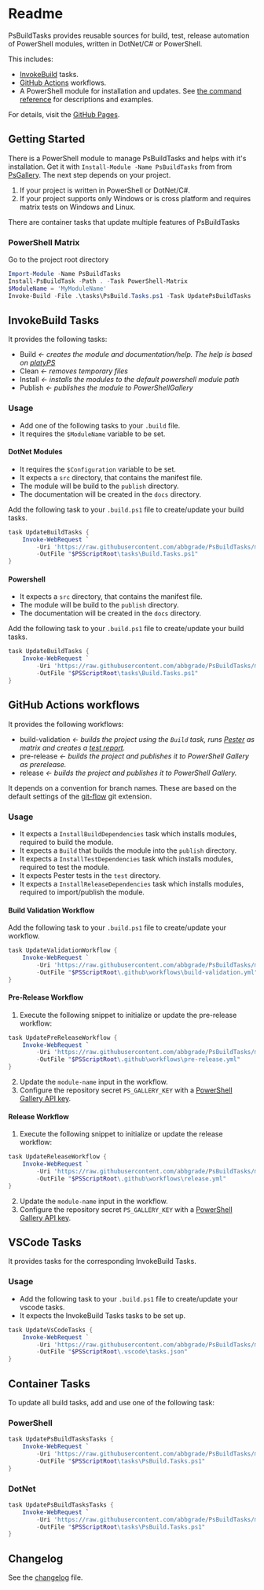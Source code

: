 # Readme

PsBuildTasks provides reusable sources for build, test, release automation of PowerShell modules, written in DotNet/C# or PowerShell.

This includes:

- [InvokeBuild](https://github.com/nightroman/Invoke-Build) tasks.
- [GitHub Actions](https://docs.github.com/en/actions) workflows.
- A PowerShell module for installation and updates. See [the command reference](./docs/) for descriptions and examples.

For details, visit the [GitHub Pages](https://abbgrade.github.io/PsBuildTasks/).

## Getting Started

There is a PowerShell module to manage PsBuildTasks and helps with it's installation.
Get it with `Install-Module -Name PsBuildTasks` from from [PsGallery](https://www.powershellgallery.com/packages/PsBuildTasks).
The next step depends on your project.

1. If your project is written in PowerShell or DotNet/C#.
2. If your project supports only Windows or is cross platform and requires matrix tests on Windows and Linux.

There are container tasks that update multiple features of PsBuildTasks

### PowerShell Matrix

Go to the project root directory

```powershell
Import-Module -Name PsBuildTasks
Install-PsBuildTask -Path . -Task PowerShell-Matrix
$ModuleName = 'MyModuleName'
Invoke-Build -File .\tasks\PsBuild.Tasks.ps1 -Task UpdatePsBuildTasks
```

## InvokeBuild Tasks

It provides the following tasks:

- Build *<- creates the module and documentation/help. The help is based on [platyPS](https://github.com/PowerShell/platyPS)*
- Clean *<- removes temporary files*
- Install *<- installs the modules to the default powershell module path*
- Publish *<- publishes the module to PowerShellGallery*

### Usage

- Add one of the following tasks to your `.build` file.
- It requires the `$ModuleName` variable to be set.

#### DotNet Modules

- It requires the `$Configuration` variable to be set.
- It expects a `src` directory, that contains the manifest file.
- The module will be build to the `publish` directory.
- The documentation will be created in the `docs` directory.

Add the following task to your `.build.ps1` file to create/update your build tasks.

```powershell
task UpdateBuildTasks {
    Invoke-WebRequest `
        -Uri 'https://raw.githubusercontent.com/abbgrade/PsBuildTasks/main/DotNet/Build.Tasks.ps1' `
        -OutFile "$PSScriptRoot\tasks\Build.Tasks.ps1"
}
```

#### Powershell

- It expects a `src` directory, that contains the manifest file.
- The module will be build to the `publish` directory.
- The documentation will be created in the `docs` directory.

Add the following task to your `.build.ps1` file to create/update your build tasks.

```powershell
task UpdateBuildTasks {
    Invoke-WebRequest `
        -Uri 'https://raw.githubusercontent.com/abbgrade/PsBuildTasks/main/Powershell/Build.Tasks.ps1' `
        -OutFile "$PSScriptRoot\tasks\Build.Tasks.ps1"
}
```

## GitHub Actions workflows

It provides the following workflows:

- build-validation *<- builds the project using the `Build` task, runs [Pester](https://github.com/pester/Pester) as matrix and creates a [test report](https://github.com/zyborg/pester-tests-report).*
- pre-release *<- builds the project and publishes it to PowerShell Gallery as prerelease.*
- release *<- builds the project and publishes it to PowerShell Gallery.*

It depends on a convention for branch names. These are based on the default settings of the [git-flow](https://github.com/nvie/gitflow) git extension.

### Usage

- It expects a `InstallBuildDependencies` task which installs modules, required to build the module.
- It expects a `Build` that builds the module into the `publish` directory.
- It expects a `InstallTestDependencies` task which installs modules, required to test the module.
- It expects Pester tests in the `test` directory.
- It expects a `InstallReleaseDependencies` task which installs modules, required to import/publish the module.

#### Build Validation Workflow

Add the following task to your `.build.ps1` file to create/update your workflow.

```powershell
task UpdateValidationWorkflow {
    Invoke-WebRequest `
        -Uri 'https://raw.githubusercontent.com/abbgrade/PsBuildTasks/main/GitHub/build-validation-matrix.yml' `
        -OutFile "$PSScriptRoot\.github\workflows\build-validation.yml"
}
```

#### Pre-Release  Workflow

1. Execute the following snippet to initialize or update the pre-release workflow:

```powershell
task UpdatePreReleaseWorkflow {
    Invoke-WebRequest `
        -Uri 'https://raw.githubusercontent.com/abbgrade/PsBuildTasks/main/GitHub/pre-release-windows.yml' `
        -OutFile "$PSScriptRoot\.github\workflows\pre-release.yml"
}
```

2. Update the `module-name` input in the workflow.
3. Configure the repository secret `PS_GALLERY_KEY` with a [PowerShell Gallery API key](https://docs.microsoft.com/en-us/powershell/scripting/gallery/how-to/managing-profile/creating-apikeys).

#### Release  Workflow

1. Execute the following snippet to initialize or update the release workflow:

```powershell
task UpdateReleaseWorkflow {
    Invoke-WebRequest `
        -Uri 'https://raw.githubusercontent.com/abbgrade/PsBuildTasks/main/GitHub/release-windows.yml' `
        -OutFile "$PSScriptRoot\.github\workflows\release.yml"
}
```

2. Update the `module-name` input in the workflow.
3. Configure the repository secret `PS_GALLERY_KEY` with a [PowerShell Gallery API key](https://docs.microsoft.com/en-us/powershell/scripting/gallery/how-to/managing-profile/creating-apikeys).

## VSCode Tasks

It provides tasks for the corresponding InvokeBuild Tasks.

### Usage

- Add the following task to your `.build.ps1` file to create/update your vscode tasks.
- It expects the InvokeBuild Tasks tasks to be set up.

```powershell
task UpdateVsCodeTasks {
    Invoke-WebRequest `
        -Uri 'https://raw.githubusercontent.com/abbgrade/PsBuildTasks/main/VsCode\tasks.json' `
        -OutFile "$PSScriptRoot\.vscode\tasks.json"
}
```

## Container Tasks

To update all build tasks, add and use one of the following task:

### PowerShell

```powershell
task UpdatePsBuildTasksTasks {
    Invoke-WebRequest `
        -Uri 'https://raw.githubusercontent.com/abbgrade/PsBuildTasks/main/tasks/PowerShell-Matrix.Tasks.ps1' `
        -OutFile "$PSScriptRoot\tasks\PsBuild.Tasks.ps1"
}
```

### DotNet

```powershell
task UpdatePsBuildTasksTasks {
    Invoke-WebRequest `
        -Uri 'https://raw.githubusercontent.com/abbgrade/PsBuildTasks/main/tasks/Dotnet-Matrix.Tasks.ps1' `
        -OutFile "$PSScriptRoot\tasks\PsBuild.Tasks.ps1"
}
```

## Changelog

See the [changelog](./CHANGELOG.md) file.
